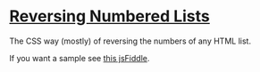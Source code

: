 # [Reversing Numbered Lists](http://blog.getsetbro.com/reversing-numbered-lists/)

The CSS way (mostly) of reversing the numbers of any HTML list.

If you want a sample see <a href="http://jsfiddle.net/getsetbro/xu3wY/1/">this jsFiddle</a>.
